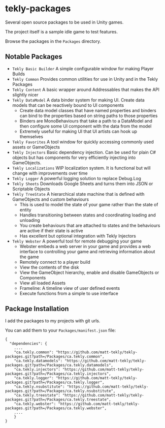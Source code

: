 # tekly-packages
Several open source packages to be used in Unity games.

The project itself is a sample idle game to test features.

Browse the packages in the `Packages` directory.

## Notable Packages

- `Tekly Basic Builder` A simple configurable window for making Player Builds
- `Tekly Common` Provides common utilities for use in Unity and in the Tekly Packages
- `Tekly Content` A basic wrapper around Addressables that makes the API slightly nicer
- `Tekly DataModel` A data binder system for making UI. Create data models that can be reactively bound to UI components
  - Create data model classes that have named properties and binders can bind to the properties based on string paths to those properties
  - Binders are MonoBehaviours that take a path to a DataModel and then configure some UI component with the data from the model
  - Extremely useful for making UI that UI artists can hook up themselves
- `Tekly Favorites` A tool window for quickly accessing commonly used assets or GameObjects
- `Tekly Injectors` Basic dependency injection. Can be used for plain C# objects but has components for very efficiently injecting into GameObjects.
- `Tekly Localizations` WIP localization system. It is functional but will change with improvements over time
- `Tekly Logger` A powerful logging solution to replace Debug.Log
- `Tekly Sheets` Downloads Google Sheets and turns them into JSON or Scriptable Objects
- `Tekly TreeState` A hierarchical state machine that is defined with GameObjects and custom behaviours
  - This is used to model the state of your game rather than the state of entity
  - Handles transitioning between states and coordinating loading and unloading
  - You create behaviours that are attached to states and the behaviours are active if their state is active
  - Has excellent but optional integration with Tekly Injectors
- `Tekly Webster` A powerful tool for remote debugging your game
  - Webster embeds a web server in your game and provides a web interface to controlling your game and retrieving information about the game
  - Remotely connect to a player build
  - View the contents of the disk
  - View the GameObject hierarchy, enable and disable GameObjects or Components
  - View all loaded Assets
  - Frameline: A timeline view of user defined events
  - Execute functions from a simple to use interface


## Package Installation
I add the packages to my projects with git urls.

You can add them to your `Packages/manifest.json` file:

```
{
  "dependencies": {
    ....
    "ca.tekly.common": "https://github.com/matt-tekly/tekly-packages.git?path=/Packages/ca.tekly.common",
    "ca.tekly.datamodels": "https://github.com/matt-tekly/tekly-packages.git?path=/Packages/ca.tekly.datamodels",
    "ca.tekly.injectors": "https://github.com/matt-tekly/tekly-packages.git?path=/Packages/ca.tekly.injectors",
    "ca.tekly.logger": "https://github.com/matt-tekly/tekly-packages.git?path=/Packages/ca.tekly.logger",
    "ca.tekly.nsubstitute": "https://github.com/matt-tekly/tekly-packages.git?path=/Packages/ca.tekly.nsubstitute",
    "ca.tekly.treestate": "https://github.com/matt-tekly/tekly-packages.git?path=/Packages/ca.tekly.treestate",
    "ca.tekly.webster": "https://github.com/matt-tekly/tekly-packages.git?path=/Packages/ca.tekly.webster",
    ....
    }
}
```

